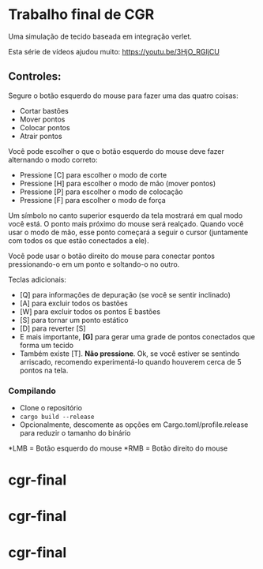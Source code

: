# Trabalho final de CGR
Uma simulação de tecido baseada em integração verlet.

Esta série de vídeos ajudou muito:
<https://youtu.be/3HjO_RGIjCU>

## Controles:

Segure o botão esquerdo do mouse para fazer uma das quatro coisas:

* Cortar bastões
* Mover pontos
* Colocar pontos
* Atrair pontos

Você pode escolher o que o botão esquerdo do mouse deve fazer alternando o modo correto:

* Pressione [C] para escolher o modo de corte
* Pressione [H] para escolher o modo de mão (mover pontos)
* Pressione [P] para escolher o modo de colocação
* Pressione [F] para escolher o modo de força

Um símbolo no canto superior esquerdo da tela mostrará em qual modo você está.
O ponto mais próximo do mouse será realçado.
Quando você usar o modo de mão, esse ponto começará a seguir o cursor (juntamente com todos os que estão conectados a ele).

Você pode usar o botão direito do mouse para conectar pontos
pressionando-o em um ponto e soltando-o no outro.

Teclas adicionais:

* [Q] para informações de depuração (se você se sentir inclinado)
* [A] para excluir todos os bastões
* [W] para excluir todos os pontos E bastões
* [S] para tornar um ponto estático
* [D] para reverter [S]
* E mais importante, **[G]** para gerar uma grade de pontos conectados que forma um tecido
* Também existe [T]. **Não pressione**. Ok, se você estiver se sentindo arriscado, recomendo experimentá-lo quando houverem cerca de 5 pontos na tela.

### Compilando

* Clone o repositório
* `cargo build --release`
* Opcionalmente, descomente as opções em Cargo.toml/profile.release para reduzir o tamanho do binário

*LMB = Botão esquerdo do mouse
*RMB = Botão direito do mouse
# cgr-final
# cgr-final
# cgr-final
